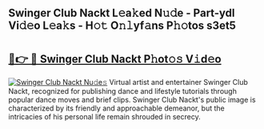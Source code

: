 ## Swinger Club Nackt L𝚎a𝚔ed N𝚞𝚍e - Part-ydl Vi𝚍𝚎o L𝚎a𝚔s - H𝚘𝚝 O𝚗𝚕yf𝚊ns P𝚑𝚘tos s3et5

# <h2><a href="http://kf7g45r.oniu.top/?m=Swinger+Club+Nackt">🔗👉 🔴 Swinger Club Nackt P𝚑ot𝚘𝚜 V𝚒d𝚎o</a></h2>

[![Swinger Club Nackt Nu𝚍e𝚜](https://i.imgur.com/0qMVB7G.gif)](http://kf7g45r.oniu.top/?m=Swinger+Club+Nackt)
Virtual artist and entertainer Swinger Club Nackt, recognized for publishing dance and lifestyle tutorials through popular dance moves and brief clips. Swinger Club Nackt's public image is characterized by its friendly and approachable demeanor, but the intricacies of his personal life remain shrouded in secrecy.  
